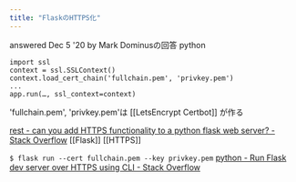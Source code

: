 ```yaml
---
title: "FlaskのHTTPS化"
---
```


answered Dec 5 '20 by Mark Dominusの回答
python

```
import ssl
context = ssl.SSLContext()
context.load_cert_chain('fullchain.pem', 'privkey.pem')
...
app.run(…, ssl_context=context)
```

'fullchain.pem', 'privkey.pem'は [[LetsEncrypt Certbot]] が作る

[rest - can you add HTTPS functionality to a python flask web server? - Stack Overflow](https://stackoverflow.com/questions/29458548/can-you-add-https-functionality-to-a-python-flask-web-server)
[[Flask]] [[HTTPS]]

`$ flask run --cert fullchain.pem --key privkey.pem`
[python - Run Flask dev server over HTTPS using CLI - Stack Overflow](https://stackoverflow.com/questions/48467835/run-flask-dev-server-over-https-using-cli)
